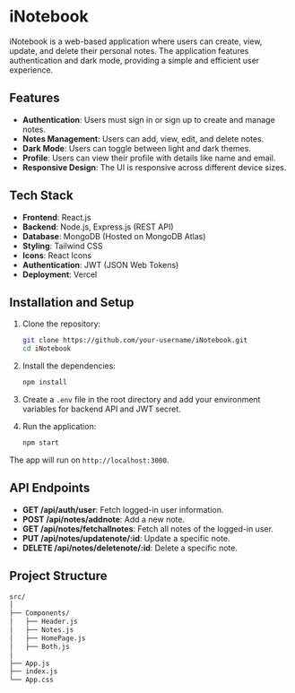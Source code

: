 # iNotebook

iNotebook is a web-based application where users can create, view, update, and delete their personal notes. The application features authentication and dark mode, providing a simple and efficient user experience.

## Features

- **Authentication**: Users must sign in or sign up to create and manage notes.
- **Notes Management**: Users can add, view, edit, and delete notes.
- **Dark Mode**: Users can toggle between light and dark themes.
- **Profile**: Users can view their profile with details like name and email.
- **Responsive Design**: The UI is responsive across different device sizes.

## Tech Stack

- **Frontend**: React.js
- **Backend**: Node.js, Express.js (REST API)
- **Database**: MongoDB (Hosted on MongoDB Atlas)
- **Styling**: Tailwind CSS
- **Icons**: React Icons
- **Authentication**: JWT (JSON Web Tokens)
- **Deployment**: Vercel

## Installation and Setup

1. Clone the repository:

    ```bash
    git clone https://github.com/your-username/iNotebook.git
    cd iNotebook
    ```

2. Install the dependencies:

    ```bash
    npm install
    ```

3. Create a `.env` file in the root directory and add your environment variables for backend API and JWT secret.

4. Run the application:

    ```bash
    npm start
    ```

The app will run on `http://localhost:3000`.

## API Endpoints

- **GET /api/auth/user**: Fetch logged-in user information.
- **POST /api/notes/addnote**: Add a new note.
- **GET /api/notes/fetchallnotes**: Fetch all notes of the logged-in user.
- **PUT /api/notes/updatenote/:id**: Update a specific note.
- **DELETE /api/notes/deletenote/:id**: Delete a specific note.

## Project Structure

```bash
src/
│
├── Components/
│   ├── Header.js
│   ├── Notes.js
│   ├── HomePage.js
│   ├── Both.js
│
├── App.js
├── index.js
└── App.css
